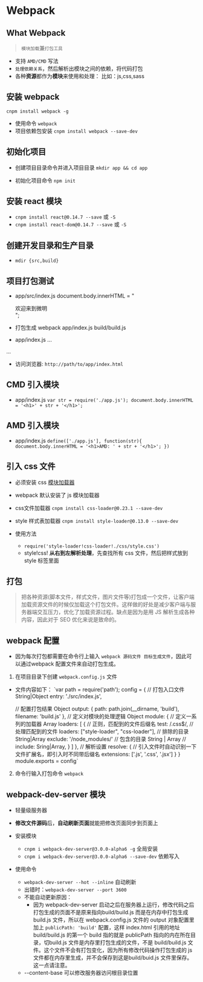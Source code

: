 # Webpack
## What Webpack
> `模块加载`兼`打包工具`
- 支持 `AMD/CMD` 写法
- `处理依赖关系`，然后解析出模块之间的依赖，将代码打包
- 各种**资源**都作为**模块**来使用和处理： 比如：js,css,sass

## 安装 webpack
`cnpm install webpack -g`

- 使用命令 `webpack`
- 项目依赖包安装
`cnpm install webpack --save-dev`

## 初始化项目
- 创建项目目录命令并进入项目目录
`mkdir app && cd app`

- 初始化项目命令
`npm init`

## 安装 react 模块
- `cnpm install react@0.14.7 --save` 或 `-S`
- `cnpm install react-dom@0.14.7 --save` 或 `-S`

## 创建开发目录和生产目录
- `mdir {src,build}`

## 项目打包测试
- app/src/index.js
document.body.innerHTML = "<div>欢迎来到微明</div>";

- 打包生成
webpack app/index.js build/build.js

- app/index.js
...
<body>
<sript src="build/build.js"></script>
</body>
...

- 访问浏览器: `http://path/to/app/index.html`

## CMD 引入模块
- app/index.js
`var str = require('./app.js');
document.body.innerHTML = '<h1>' + str + '</h1>';`

## AMD 引入模块
- app/index.js
`define(['./app.js'], function(str){
  document.body.innerHTML = '<h1>AMD: ' + str + '</h1>';
})`

## 引入 css 文件
- 必须安装 css [模块加载器](https://webpack.js.org/concepts/loaders/)
- webpack 默认安装了 js  模块加载器

- css文件加载器
`cnpm install css-loader@0.23.1 --save-dev` 

- style 样式表加载器
`cnpm install style-loader@0.13.0 --save-dev`

- 使用方法
  + `require('style-loader!css-loader!./css/style.css')`
  + style!css! **从右到左解析处理**，先查找所有 css 文件，然后把样式放到 style 标签里面

## 打包
> 把各种资源(脚本文件，样式文件，图片文件等)打包成一个文件，让客户端加载资源文件的时候仅加载这个打包文件。这样做的好处是减少客户端与服务器端交互压力，优化了加载资源过程。缺点是因为是用 JS 解析生成各种内容，因此对于 SEO 优化来说是致命的。

## webpack 配置
- 因为每次打包都需要在命令行上输入 `webpack 源码文件 目标生成文件`，因此可以通过webpack 配置文件来自动打包生成。

1. 在项目目录下创建 `webpack.config.js` 文件
- 文件内容如下：
`var path = require('path');
config = {
  // 打包入口文件 String|Object
  entry: './src/index.js',

  // 配置打包结果 Object
  output: {
    path: path.join(__dirname, 'build'),
    filename: 'build.js'
  },
  // 定义对模块的处理逻辑 Object
  module: {
    // 定义一系列的加载器 Array
    loaders: [
      {
        // 正则，匹配到的文件后缀名
        test: /.css$/,
        // 处理匹配到的文件
        loaders: ["style-loader", "css-loader"],
        // 排除的目录 String|Array
        exclude: '/node_modules/'
        // 包含的目录 String | Array
        // include: Sring|Array,
      }
    ]
  },
  // 解析设置
  resolve: {
    // 引入文件时自动识别一下文件扩展名，即引入时不同带后缀名
    extensions: ['.js', '.css', '.jsx']
  }
}
module.exports = config`

2. 命令行输入打包命令 `webpack` 

## webpack-dev-server 模块
- 轻量级服务器
- **修改文件源码**后，**自动刷新页面**就能把修改页面同步到页面上
- 安装模块
  + `cnpm i webpack-dev-server@3.0.0-alpha6 -g` 全局安装
  + `cnpm i webpack-dev-server@3.0.0-alpha6 --save-dev` 依赖写入
- 使用命令
  + `webpack-dev-server --hot --inline` 自动刷新
  + 出错时：`webpack-dev-server --port 3600`

  - 不能自动更新原因：
    + 因为 webpack-dev-server 启动之后在服务器上运行，修改代码之后打包生成的页面不是原来指向build/build.js 而是在内存中打包生成 build.js 文件，所以在 webpack.config.js 文件的 output 对象配置里加上 `publicPath: 'build'` 配置，这样 index.html 引用的地址 build/build.js 的第一个 build 指的就是 publicPath 指向的内在所在目录，切build.js 文件是内存里打包生成的文件，不是 build/build.js 文件。这个文件不会有打包变化，因为所有修改代码操作打包生成的 js 文件都在内存里生成，并不会保存到这是build/buid.js 文件里保存。这一点请注意。

  + --content-base 可以修改服务器访问根目录位置